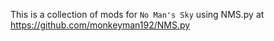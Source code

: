 This is a collection of mods for `No Man's Sky` using NMS.py at https://github.com/monkeyman192/NMS.py
